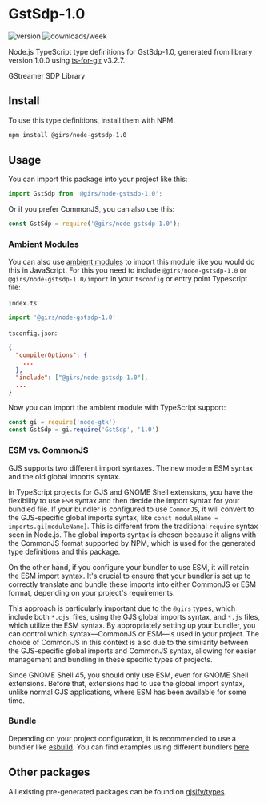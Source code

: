 
# GstSdp-1.0

![version](https://img.shields.io/npm/v/@girs/node-gstsdp-1.0)
![downloads/week](https://img.shields.io/npm/dw/@girs/node-gstsdp-1.0)


Node.js TypeScript type definitions for GstSdp-1.0, generated from library version 1.0.0 using [ts-for-gir](https://github.com/gjsify/ts-for-gir) v3.2.7.

GStreamer SDP Library

## Install

To use this type definitions, install them with NPM:
```bash
npm install @girs/node-gstsdp-1.0
```

## Usage

You can import this package into your project like this:
```ts
import GstSdp from '@girs/node-gstsdp-1.0';
```

Or if you prefer CommonJS, you can also use this:
```ts
const GstSdp = require('@girs/node-gstsdp-1.0');
```

### Ambient Modules

You can also use [ambient modules](https://github.com/gjsify/ts-for-gir/tree/main/packages/cli#ambient-modules) to import this module like you would do this in JavaScript.
For this you need to include `@girs/node-gstsdp-1.0` or `@girs/node-gstsdp-1.0/import` in your `tsconfig` or entry point Typescript file:

`index.ts`:
```ts
import '@girs/node-gstsdp-1.0'
```

`tsconfig.json`:
```json
{
  "compilerOptions": {
    ...
  },
  "include": ["@girs/node-gstsdp-1.0"],
  ...
}
```

Now you can import the ambient module with TypeScript support: 

```ts
const gi = require('node-gtk')
const GstSdp = gi.require('GstSdp', '1.0')
```



### ESM vs. CommonJS

GJS supports two different import syntaxes. The new modern ESM syntax and the old global imports syntax.

In TypeScript projects for GJS and GNOME Shell extensions, you have the flexibility to use `ESM` syntax and then decide the import syntax for your bundled file. If your bundler is configured to use `CommonJS`, it will convert to the GJS-specific global imports syntax, like `const moduleName = imports.gi[moduleName]`. This is different from the traditional `require` syntax seen in Node.js. The global imports syntax is chosen because it aligns with the CommonJS format supported by NPM, which is used for the generated type definitions and this package.

On the other hand, if you configure your bundler to use ESM, it will retain the ESM import syntax. It's crucial to ensure that your bundler is set up to correctly translate and bundle these imports into either CommonJS or ESM format, depending on your project's requirements.

This approach is particularly important due to the `@girs` types, which include both `*.cjs `files, using the GJS global imports syntax, and `*.js` files, which utilize the ESM syntax. By appropriately setting up your bundler, you can control which syntax—CommonJS or ESM—is used in your project. The choice of CommonJS in this context is also due to the similarity between the GJS-specific global imports and CommonJS syntax, allowing for easier management and bundling in these specific types of projects.

Since GNOME Shell 45, you should only use ESM, even for GNOME Shell extensions. Before that, extensions had to use the global import syntax, unlike normal GJS applications, where ESM has been available for some time.

### Bundle

Depending on your project configuration, it is recommended to use a bundler like [esbuild](https://esbuild.github.io/). You can find examples using different bundlers [here](https://github.com/gjsify/ts-for-gir/tree/main/examples).

## Other packages

All existing pre-generated packages can be found on [gjsify/types](https://github.com/gjsify/types).

